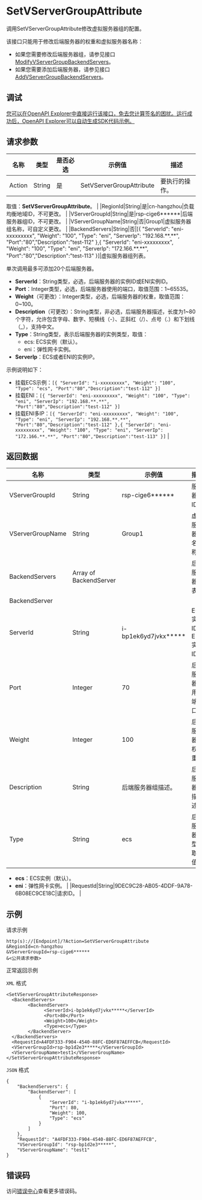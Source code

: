 # SetVServerGroupAttribute

调用SetVServerGroupAttribute修改虚拟服务器组的配置。

该接口只能用于修改后端服务器的权重和虚拟服务器名称：

-   如果您需要修改后端服务器组，请参见接口[ModifyVServerGroupBackendServers](~~35220~~)。
-   如果您需要添加后端服务器，请参见接口[AddVServerGroupBackendServers](~~35218~~)。

## 调试

[您可以在OpenAPI Explorer中直接运行该接口，免去您计算签名的困扰。运行成功后，OpenAPI Explorer可以自动生成SDK代码示例。](https://api.aliyun.com/#product=Slb&api=SetVServerGroupAttribute&type=RPC&version=2014-05-15)

## 请求参数

|名称|类型|是否必选|示例值|描述|
|--|--|----|---|--|
|Action|String|是|SetVServerGroupAttribute|要执行的操作。

 取值：**SetVServerGroupAttribute**。 |
|RegionId|String|是|cn-hangzhou|负载均衡地域ID，不可更改。 |
|VServerGroupId|String|是|rsp-cige6\*\*\*\*\*\*|后端服务器组ID，不可更改。 |
|VServerGroupName|String|否|Group1|虚拟服务器组名称，可自定义更改。 |
|BackendServers|String|否|\[\{ "ServerId": "eni-xxxxxxxxx", "Weight": "100", "Type": "eni", "ServerIp": "192.168.\*\*.\*\*", "Port":"80","Description":"test-112" \},\{ "ServerId": "eni-xxxxxxxxx", "Weight": "100", "Type": "eni", "ServerIp": "172.166.\*\*.\*\*", "Port":"80","Description":"test-113" \}\]|虚拟服务器组列表。

 单次调用最多可添加20个后端服务器。

 -   **ServerId**：String类型，必选，后端服务器的实例ID或ENI实例ID。
-   **Port**：Integer类型，必选，后端服务器使用的端口，取值范围：1~65535。
-   **Weight**（可更改）：Integer类型，必选，后端服务器的权重，取值范围：0~100。
-   **Description**（可更改）：String类型，非必选，后端服务器描述，长度为1~80个字符，允许包含字母、数字、短横线（-）、正斜杠（/）、点号（.）和下划线（\_），支持中文。
-   **Type**：String类型，表示后端服务器的实例类型，取值：
    -   ecs: ECS实例（默认）。
    -   eni：弹性网卡实例。
-   **ServerIp**：ECS或者ENI的实例IP。

 示例说明如下：

 -   挂载ECS示例：`[{ "ServerId": "i-xxxxxxxxx", "Weight": "100", "Type": "ecs", "Port":"80","Description":"test-112" }]`
-   挂载ENI：`[{ "ServerId": "eni-xxxxxxxxx", "Weight": "100", "Type": "eni", "ServerIp": "192.168.**.**", "Port":"80","Description":"test-112" }]`
-   挂载ENI多IP：`[{ "ServerId": "eni-xxxxxxxxx", "Weight": "100", "Type": "eni", "ServerIp": "192.168.**.**", "Port":"80","Description":"test-112" },{ "ServerId": "eni-xxxxxxxxx", "Weight": "100", "Type": "eni", "ServerIp": "172.166.**.**", "Port":"80","Description":"test-113" }]` |

## 返回数据

|名称|类型|示例值|描述|
|--|--|---|--|
|VServerGroupId|String|rsp-cige6\*\*\*\*\*\*|服务器组ID。 |
|VServerGroupName|String|Group1|虚拟服务器组名称。 |
|BackendServers|Array of BackendServer| |后端服务器列表。 |
|BackendServer| | | |
|ServerId|String|i-bp1ek6yd7jvkx\*\*\*\*\*|ECS实例ID或ENI实例ID。 |
|Port|Integer|70|后端服务器使用的端口。 |
|Weight|Integer|100|后端服务器的权重。 |
|Description|String|后端服务器组描述。|后端服务器组描述。 |
|Type|String|ecs|后端服务器类型，取值：

 -   **ecs**：ECS实例（默认）。
-   **eni**：弹性网卡实例。 |
|RequestId|String|9DEC9C28-AB05-4DDF-9A78-6B08EC9CE18C|请求ID。 |

## 示例

请求示例

```
http(s)://[Endpoint]/?Action=SetVServerGroupAttribute
&RegionId=cn-hangzhou
&VServerGroupId=rsp-cige6******
&<公共请求参数>
```

正常返回示例

`XML` 格式

```
<SetVServerGroupAttributeResponse>
  <BackendServers>
        <BackendServer>
              <ServerId>i-bp1ek6yd7jvkx*****</ServerId>
              <Port>80</Port>
              <Weight>100</Weight>
              <Type>ecs</Type>
        </BackendServer>
  </BackendServers>
  <RequestId>A4FDF333-F904-4540-88FC-ED6F87AEFFCB</RequestId>
  <VServerGroupId>rsp-bp1d2e3*****</VServerGroupId>
  <VServerGroupName>test1</VServerGroupName>
</SetVServerGroupAttributeResponse>
```

`JSON` 格式

```
{
    "BackendServers": {
        "BackendServer": [
            {
                "ServerId": "i-bp1ek6yd7jvkx*****", 
                "Port": 80, 
                "Weight": 100, 
                "Type": "ecs"
            }
        ]
    }, 
    "RequestId": "A4FDF333-F904-4540-88FC-ED6F87AEFFCB", 
    "VServerGroupId": "rsp-bp1d2e3*****", 
    "VServerGroupName": "test1"
}
```

## 错误码

访问[错误中心](https://error-center.alibabacloud.com/status/product/Slb)查看更多错误码。

